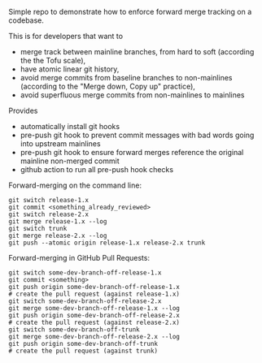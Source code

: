 Simple repo to demonstrate how to enforce forward merge tracking on a codebase.

This is for developers that want to
- merge track between mainline branches, from hard to soft (according the the Tofu scale),
- have atomic linear git history,
- avoid merge commits from baseline branches to non-mainlines (according to the "Merge down, Copy up" practice),
- avoid superfluous merge commits from non-mainlines to mainlines


Provides 
- automatically install git hooks
- pre-push git hook to prevent commit messages with bad words going into upstream mainlines
- pre-push git hook to ensure forward merges reference the original mainline non-merged commit
- github action to run all pre-push hook checks


Forward-merging on the command line:
```
git switch release-1.x
git commit <something_already_reviewed>
git switch release-2.x
git merge release-1.x --log
git switch trunk
git merge release-2.x --log
git push --atomic origin release-1.x release-2.x trunk
```

Forward-merging in GitHub Pull Requests:
```
git switch some-dev-branch-off-release-1.x
git commit <something>
git push origin some-dev-branch-off-release-1.x
# create the pull request (against release-1.x)
git switch some-dev-branch-off-release-2.x
git merge some-dev-branch-off-release-1.x --log
git push origin some-dev-branch-off-release-2.x
# create the pull request (against release-2.x)
git switch some-dev-branch-off-trunk
git merge some-dev-branch-off-release-2.x --log
git push origin some-dev-branch-off-trunk
# create the pull request (against trunk)
```
